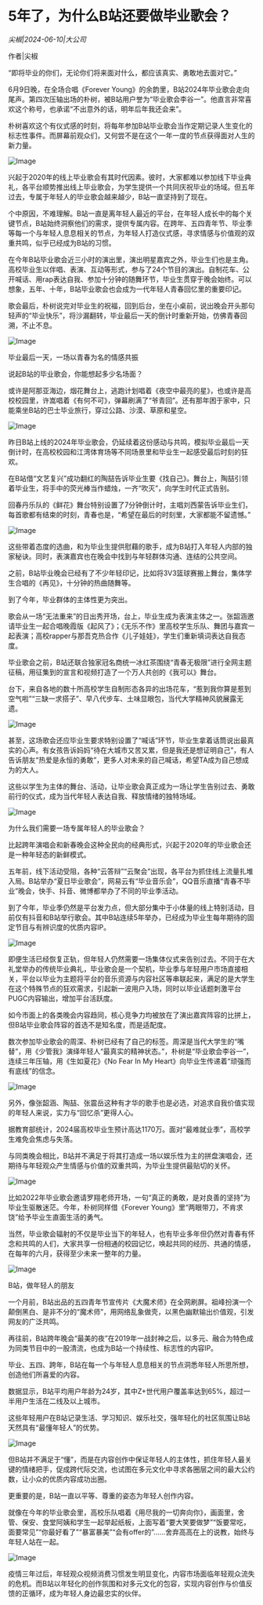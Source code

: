 # 5年了，为什么B站还要做毕业歌会？

*尖椒|2024-06-10|大公司*

作者|尖椒

“即将毕业的你们，无论你们将来面对什么，都应该真实、勇敢地去面对它。”

6月9日晚，在全场合唱《Forever Young》的余韵里，B站2024年毕业歌会走向尾声。第四次压轴出场的朴树，被B站用户誉为“毕业歌会李谷一”。他直言非常喜欢这个称号，也承诺“不出意外的话，明年后年我还会来”。

朴树喜欢这个有仪式感的时刻，将每年参加B站毕业歌会当作定期记录人生变化的标志性事件。而屏幕前观众们，又何尝不是在这个一年一度的节点获得面对人生的新力量。

![Image](http://static.ylzbl.com/uploads/ueditor/php/upload/image/20240610/1718029978339044.png)

兴起于2020年的线上毕业歌会有其时代因素。彼时，大家都难以参加线下毕业典礼，各平台顺势推出线上毕业歌会，为学生提供一个共同庆祝毕业的场域。但五年过去，专属于年轻人的毕业歌会越来越少，B站一直坚持到了现在。

个中原因，不难理解。B站一直是离年轻人最近的平台，在年轻人成长中的每个关键节点，B站始终洞察他们的需求，提供专属内容。在跨年、五四青年节、毕业季等每一个与年轻人息息相关的节点，为年轻人打造仪式感，寻求情感与价值观的双重共鸣，似乎已经成为B站的习惯。

在今年B站毕业歌会近三小时的演出里，演出明星嘉宾之外，毕业生们也是主角。高校毕业生以伴唱、表演、互动等形式，参与了24个节目的演出。自制花车、公开喊话、用rap表达自我、参加十分钟的随舞环节，毕业生贯穿于晚会始终。可以想象，五年、十年，B站毕业歌会也会成为一代年轻人青春回忆里的重要印记。

歌会最后，朴树说完对毕业生的祝福，回到后台，坐在小桌前，说出晚会开头那句轻声的“毕业快乐”，将沙漏翻转，毕业最后一天的倒计时重新开始，仿佛青春回溯，不止不息。

![Image](http://static.ylzbl.com/uploads/ueditor/php/upload/image/20240610/1718029979876711.png)

毕业最后一天，一场以青春为名的情感共振

说起B站的毕业歌会，你能想起多少名场面？

或许是阿那亚海边，烟花舞台上，逃跑计划唱着《夜空中最亮的星》，也或许是高校校园里，许嵩唱着《有何不可》，弹幕刷满了“爷青回”。还有那年困于家中，只能乘坐B站的巴士毕业旅行，穿过公路、沙漠、草原和星空。

![Image](http://static.ylzbl.com/uploads/ueditor/php/upload/image/20240610/1718029979876749.png)

昨日B站上线的2024年毕业歌会，仍延续着这份感动与共鸣，模拟毕业最后一天倒计时，在高校校园和江湾体育场等不同场景里和毕业生一起感受最后时刻的狂欢。

在B站借“文艺复兴”成功翻红的陶喆告诉毕业生要《找自己》。舞台上，陶喆引领着毕业生，将手中的荧光棒当作蜡烛，一齐“吹灭”，向学生时代正式告别。

回春丹乐队的《鲜花》舞台特别设置了7分钟倒计时，主唱刘西蒙告诉毕业生们，每首歌都有结束的时刻，青春也是，“希望在最后的时刻里，大家都能不留遗憾。”

![Image](http://static.ylzbl.com/uploads/ueditor/php/upload/image/20240610/1718029981954213.png)

这些带着态度的选曲，和为毕业生提供慰藉的歌手，成为B站打入年轻人内部的独家秘诀。同时，表演嘉宾也在晚会中找到与年轻群体沟通、连结的公共空间。

之前，B站毕业晚会已经有了不少年轻印记，比如将3V3篮球赛搬上舞台，集体学生合唱的《再见》，十分钟的热曲随舞等。

到了今年，毕业群体的主体性更为突出。

歌会从一场“无法重来”的日出秀开场，台上，毕业生成为表演主体之一。张韶涵邀请毕业生一起合唱晚霞版《起风了》；《无乐不作》里高校学生乐队、舞团与嘉宾一起表演；高校rapper与那吾克热合作《儿子娃娃》，学生们重新填词表达自我态度。

毕业歌会之前，B站还联合独家冠名商统一冰红茶围绕“青春无极限”进行全网主题征稿，用征集到的宣言和视频打造了一个万人共创的《我可以》舞台。

台下，来自各地的数十所高校学生自制形态各异的出场花车，“惹到我你算是惹到空气啦”“三缺一求搭子”、早八代步车、土味显眼包，当代大学精神风貌展露无遗。

![Image](http://static.ylzbl.com/uploads/ueditor/php/upload/image/20240610/1718029981699015.jpeg)

甚至，这场歌会还应毕业生要求特别设置了“喊话”环节，毕业生拿着话筒说出最真实的心声。有女孩告诉妈妈“待在大城市又苦又累，但是我还是想证明自己”，有人告诉朋友“热爱是永恒的勇敢”，更多人对未来的自己喊话，希望TA成为自己想成为的大人。

这些以学生为主体的舞台、活动，让毕业歌会真正成为一场让学生告别过去、勇敢前行的仪式，成为当代年轻人表达自我、释放情绪的独特场域。

![Image](http://static.ylzbl.com/uploads/ueditor/php/upload/image/20240610/1718029983605028.png)

为什么我们需要一场专属年轻人的毕业歌会？

比起跨年演唱会和新春晚会这种全民向的经典形式，兴起于2020年的毕业歌会还是一种年轻态的新鲜模式。

五年前，线下活动受阻，各种“云答辩”“云聚会”出现，各平台为抓住线上流量扎堆入局。B站举办“夏日毕业歌会”，网易云有“毕业音乐会”，QQ音乐直播“青春不毕业”晚会，快手、抖音、微博都举办了不同的毕业季活动。

到了今年，毕业季仍然是平台发力点，但大部分集中于小体量的线上特别活动，目前仅有抖音和B站举行歌会。其中B站连续5年举办，已经成为毕业生每年期待的固定节目与有辨识度的优质内容IP。

![Image](http://static.ylzbl.com/uploads/ueditor/php/upload/image/20240610/1718029983737361.jpeg)

即便生活已经恢复正轨，但年轻人仍然需要一场集体仪式来告别过去。不同于在大礼堂举办的传统毕业典礼，毕业歌会是一个契机，毕业季与年轻用户市场直接相关，平台以毕业为主题将平台的音乐资源与内容社区等串联起来，满足的是大学生在这个特殊节点的狂欢需求，引起新一波用户入场，同时以毕业话题刺激平台PUGC内容输出，增加平台活跃度。

如今市面上的各类晚会内容趋同，核心竞争力均被放在了演出嘉宾阵容的比拼上，但B站毕业歌会阵容的首选不是知名度，而是适配度。

数次参加毕业歌会的周深、朴树已经有了自己的标签。周深是当代大学生的“嘴替”，用《少管我》演绎年轻人“最真实的精神状态。”，朴树是“毕业歌会李谷一”，连续三年压轴，用《生如夏花》《No Fear In My Heart》向毕业生传递着“顽强而有底线”的信念。

![Image](http://static.ylzbl.com/uploads/ueditor/php/upload/image/20240610/1718029984241450.png)

另外，像张韶涵、陶喆、张震岳这种有才华的歌手也是必选，对追求自我价值实现的年轻人来说，实力与“回忆杀”更得人心。

据教育部统计，2024届高校毕业生预计高达1170万。面对“最难就业季”，高校学生难免会焦虑与失落。

与同类晚会相比，B站并不满足于将其打造成一场以娱乐性为主的拼盘演唱会，还期待与年轻观众产生情感与价值的双重共鸣，为毕业生提供最贴切的关怀。

![Image](http://static.ylzbl.com/uploads/ueditor/php/upload/image/20240610/1718029985977352.png)

比如2022年毕业歌会邀请罗翔老师开场，一句“真正的勇敢，是对良善的坚持”为毕业生驱散迷茫。今年，朴树同样借《Forever Young》里“两眼带刀，不肯求饶”给予毕业生直面生活的勇气。

当然，毕业歌会辐射的不仅是毕业当下的年轻人，也有毕业多年但仍然对青春有怀念和共鸣的人们，大家共享一份相通的校园记忆，唤起共同的经历、共通的情感，在每年的六月，获得至少未来一整年的力量。

![Image](http://static.ylzbl.com/uploads/ueditor/php/upload/image/20240610/1718029986775279.png)

B站，做年轻人的朋友

一个月前，B站出品的五四青年节宣传片《大魔术师》在全网刷屏。祖峰扮演一个颠倒黑白、是非不分的“魔术师”，用网络乱象做壳，以黑色幽默输出价值观，引发网友的广泛共鸣。

再往前，B站跨年晚会“最美的夜”在2019年一战封神之后，以多元、融合为特色成为同类节目中的一股清流，也成为B站一个持续性、标志性的内容IP。

毕业、五四、跨年，B站在每一个与年轻人息息相关的节点洞悉年轻人所思所想，创造他们所喜爱的内容。

数据显示，B站平均用户年龄为24岁，其中Z+世代用户覆盖率达到65%，超过一半用户生活在二线及以上城市。

这些年轻用户在B站记录生活、学习知识、娱乐社交，强年轻化的社区氛围让B站天然具有“最懂年轻人”的优势。

![Image](http://static.ylzbl.com/uploads/ueditor/php/upload/image/20240610/1718029986350083.png)

但B站并不满足于“懂”，而是在内容创作中保证年轻人的主体性，抓住年轻人最关键的情绪把手，促成跨代际交流，也试图在多元文化中寻求各圈层之间的最大公约数，让小众的优质内容成功出圈。

更重要的是，B站一直以平等、尊重的姿态为年轻人创作内容。

就像在今年的毕业歌会里，高校乐队唱着《用尽我的一切奔向你》，画面里，舍管、保安、食堂阿姨和学生一起举起纸板，上面写着“要大笑要做梦”“饭要常吃，面要常见”“你最好看了”“暴富暴美”“会有offer的”......舍弃高高在上的说教，始终与年轻人站在一起。

![Image](http://static.ylzbl.com/uploads/ueditor/php/upload/image/20240610/1718029987934021.png)

疫情三年过后，年轻观众视频消费习惯发生明显变化，内容市场面临年轻观众流失的危机。而B站以年轻化的创作氛围和对多元文化的包容，实现内容创作与价值反馈的正循环，成为年轻人身边最忠实的伙伴。

